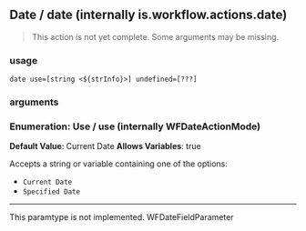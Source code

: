
## Date / date (internally is.workflow.actions.date)

> This action is not yet complete. Some arguments may be missing.


### usage
`date use=[string <${strInfo}>] undefined=[???]`

### arguments
### Enumeration: Use / use (internally WFDateActionMode)
**Default Value**: Current Date
**Allows Variables**: true


Accepts a string 
or variable
containing one of the options:

- `Current Date`
- `Specified Date`
---
This paramtype is not implemented. WFDateFieldParameter
